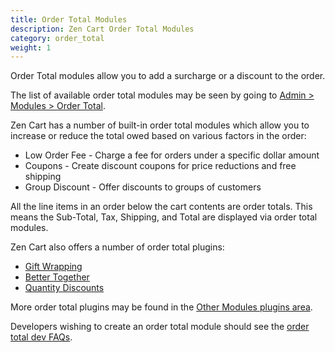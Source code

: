 ```yaml
---
title: Order Total Modules
description: Zen Cart Order Total Modules
category: order_total
weight: 1
---
```


Order Total modules allow you to add a surcharge or a discount to the order.

The list of available order total modules may be seen by going to [Admin > Modules > Order Total](/user/admin_pages/modules/order_total/).

Zen Cart has a number of built-in order total modules which allow you to 
increase or reduce the total owed based on various factors in the order: 
* Low Order Fee - Charge a fee for orders under a specific dollar amount 
* Coupons - Create discount coupons for price reductions and free shipping 
* Group Discount - Offer discounts to groups of customers

All the line items in an order below the cart contents are order totals.
This means the Sub-Total, Tax, Shipping, and Total are displayed via order total modules. 

Zen Cart also offers a number of order total plugins: 

- [Gift Wrapping](https://www.zen-cart.com/downloads.php?do=file&id=267)
- [Better Together](https://www.zen-cart.com/downloads.php?do=file&id=201)
- [Quantity Discounts](https://www.zen-cart.com/downloads.php?do=file&id=135)

More order total plugins may be found in the [Other Modules plugins area](https://www.zen-cart.com/downloads.php?do=cat&id=7).

Developers wishing to create an order total module should see the [order total dev FAQs](/dev/code/modules/). 
